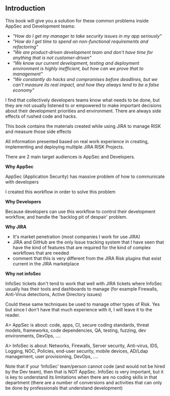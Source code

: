 ## Introduction

This book will give you a solution for these common problems inside AppSec and Development teams:

  * _"How do I get my manager to take security issues in my app seriously"_
  * _"How do I get time to spend on non-functional requirements and refactoring"_
  * _"We are product-driven development team and don't have time for anything that is not customer-driven"_
  * _"We know our current development, testing and deployment environment is highly inefficient, but how can we prove that to management"_
  * _"We constantly do hacks and compromises before deadlines, but we can't measure its real impact, and how they always tend to be a false economy"_

I find that collectively developers teams know what needs to be done, but they are not usually listened to or empowered to make important decisions about their development priorities and environment. There are always side effects of rushed code and hacks.

This book contains the materials created while using JIRA to manage RISK and measure those side effects

All information presented based on real work experience in creating, implementing and deploying multiple JIRA RISK Projects.

There are 2 main target audiences is AppSec and Developers.

**Why AppSec**

AppSec (Application Security) has massive problem of how to communicate with developers

I created this workflow in order to solve this problem

**Why Developers**

Because developers can use this workflow to control their development workflow, and handle the 'backlog pit of despair' problem.

**Why JIRA**

- It's market penetration (most companies I work for use JIRA)
- JIRA and GitHub are the only Issue tracking system that I have seen that have the kind of  features that are required for the kind of complex workflows that are needed
- comment that this is very different from the JIRA Risk plugins that exist current in the JIRA marketplace

**Why not infoSec**

InfoSec tickets don't tend to work that well with JIRA tickets where InfoSec usually has their tools and dashboards to manage (for example Firewalls, Anti-Virus detections, Active Directory issues)

Could these same techniques be used to manage other types of Risk. Yes but since I don't have that much experience with it, I will leave it to the reader.


A> AppSec is about: code, apps, CI, secure coding standards, threat models, frameworks, code dependencies, QA, testing, fuzzing, dev environments, DevOps, ….

A>  InfoSec is about: Networks, Firewalls, Server security, Anti-virus, IDS, Logging, NOC, Policies, end-user security, mobile devices, AD/Ldap management, user provisioning, DevOps, ….

Note that if your ‘InfoSec’ team/person cannot code (and would not be hired by the Dev team), then that is NOT AppSec. InfoSec is very important, but it is key to understand its limitations when there are no coding skills in that department (there are a number of conversions and activities that can only be done by professionals that understand development)
